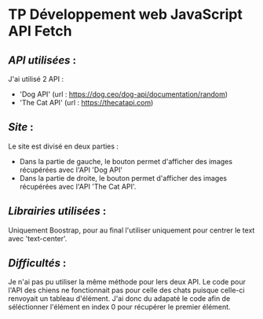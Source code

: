 # **TP Développement web JavaScript API Fetch**

## _API utilisées_ :

J'ai utilisé 2 API :   
- 'Dog API' (url : https://dog.ceo/dog-api/documentation/random)
- 'The Cat API' (url : https://thecatapi.com)

## _Site_ :
Le site est divisé en deux parties :
- Dans la partie de gauche, le bouton permet d'afficher des images récupérées avec l'API 'Dog API'
- Dans la partie de droite, le bouton permet d'afficher des images récupérées avec l'API 'The Cat API'.
## _Librairies utilisées_ :
Uniquement Boostrap, pour au final l'utiliser uniquement pour centrer le text avec 'text-center'.

## _Difficultés_ :
Je n'ai pas pu utiliser la même méthode pour lers deux API. Le code pour l'API des chiens ne fonctionnait pas pour celle des chats puisque celle-ci renvoyait un tableau d'élément. J'ai donc du adapaté le code afin de séléctionner l'élément en index 0 pour récupérer le premier élément.